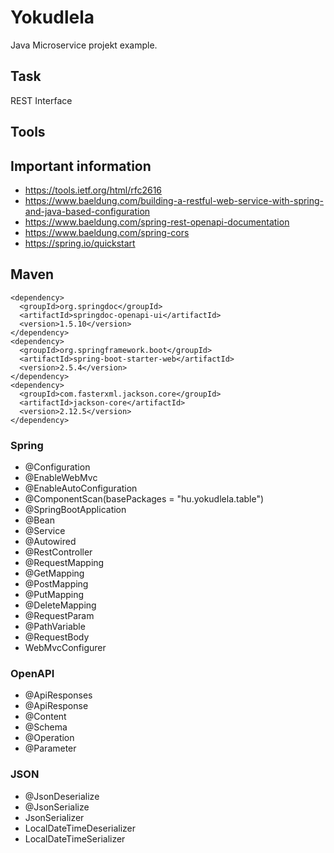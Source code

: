 # Yokudlela
Java Microservice projekt example.

## Task
REST Interface

## Tools


## Important information
- https://tools.ietf.org/html/rfc2616
- https://www.baeldung.com/building-a-restful-web-service-with-spring-and-java-based-configuration
- https://www.baeldung.com/spring-rest-openapi-documentation
- https://www.baeldung.com/spring-cors
- https://spring.io/quickstart


## Maven
```
<dependency>
  <groupId>org.springdoc</groupId>
  <artifactId>springdoc-openapi-ui</artifactId>
  <version>1.5.10</version>
</dependency>
<dependency>
  <groupId>org.springframework.boot</groupId>
  <artifactId>spring-boot-starter-web</artifactId>
  <version>2.5.4</version>
</dependency>        
<dependency>
  <groupId>com.fasterxml.jackson.core</groupId>
  <artifactId>jackson-core</artifactId>
  <version>2.12.5</version>
</dependency>
```

### Spring
- @Configuration
- @EnableWebMvc
- @EnableAutoConfiguration
- @ComponentScan(basePackages = "hu.yokudlela.table")
- @SpringBootApplication
- @Bean
- @Service
- @Autowired
- @RestController
- @RequestMapping
- @GetMapping
- @PostMapping
- @PutMapping
- @DeleteMapping
- @RequestParam
- @PathVariable
- @RequestBody
- WebMvcConfigurer

### OpenAPI
- @ApiResponses
- @ApiResponse
- @Content
- @Schema
- @Operation
- @Parameter

### JSON
- @JsonDeserialize
- @JsonSerialize
- JsonSerializer    
- LocalDateTimeDeserializer
- LocalDateTimeSerializer    
